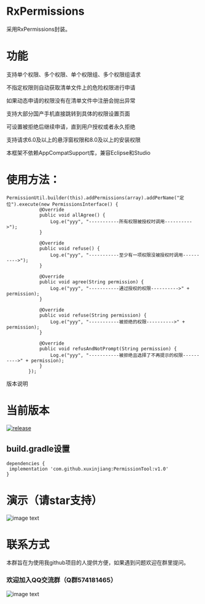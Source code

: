 # RxPermissions
 采用RxPermissions封装。


# 功能

支持单个权限、多个权限、单个权限组、多个权限组请求

不指定权限则自动获取清单文件上的危险权限进行申请

如果动态申请的权限没有在清单文件中注册会抛出异常

支持大部分国产手机直接跳转到具体的权限设置页面

可设置被拒绝后继续申请，直到用户授权或者永久拒绝

支持请求6.0及以上的悬浮窗权限和8.0及以上的安装权限

本框架不依赖AppCompatSupport库，兼容Eclipse和Studio

# 使用方法：
```
PermissionUtil.builder(this).addPermissions(array).addPerName("定位").execute(new PermissionsInterface() {
            @Override
            public void allAgree() {
                Log.e("yyy", "-----------所有权限被授权时调用---------->");
            }

            @Override
            public void refuse() {
                Log.e("yyy", "-----------至少有一项权限没被授权时调用---------->");
            }

            @Override
            public void agree(String permission) {
                Log.e("yyy", "-----------通过授权的权限---------->" + permission);
            }

            @Override
            public void refuse(String permission) {
                Log.e("yyy", "-----------被拒绝的权限---------->" + permission);
            }

            @Override
            public void refusAndNotPrompt(String permission) {
                Log.e("yyy", "-----------被拒绝且选择了不再提示的权限---------->" + permission);
            }
        });
```

版本说明

# 当前版本

[![release](https://img.shields.io/badge/release-v1.0-orange.svg)](https://github.com/xuxinjiang/PermissionTool/blob/master/update.md)

## build.gradle设置
```
dependencies {
 implementation 'com.github.xuxinjiang:PermissionTool:v1.0'
}
```
# 演示（请star支持）

![image text](https://github.com/xuxinjiang/PermissionTool/blob/master/gif/untitled.gif)

# 联系方式

本群旨在为使用我github项目的人提供方便，如果遇到问题欢迎在群里提问。

### 欢迎加入QQ交流群（Q群574181465）

![image text](https://github.com/xuxinjiang/PermissionTool/blob/master/gif/xxjqq.png)



